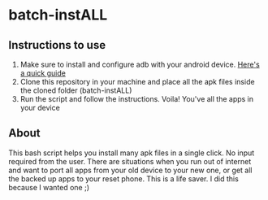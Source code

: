 # batch-instALL

## Instructions to use
1. Make sure to install and configure adb with your android device. [Here's a quick guide](https://www.xda-developers.com/quickly-install-adb/)
2. Clone this repository in your machine and place all the apk files inside the cloned folder (batch-instALL) 
3. Run the script and follow the instructions. Voila! You've all the apps in your device

## About
This bash script helps you install many apk files in a single click. No input required from the user. There are situations when you run out of internet and want to port all apps from your old device to your new one, or get all the backed up apps to your reset phone. This is a life saver. I did this because I wanted one ;)
